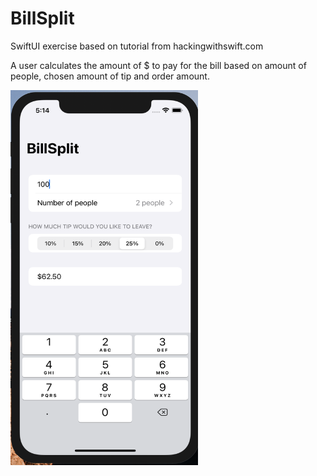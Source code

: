 # BillSplit

SwiftUI exercise based on tutorial from hackingwithswift.com

A user calculates the amount of $ to pay for the bill based on amount of people, chosen amount of tip and order amount.

<img src="https://github.com/elina-mns/BillSplit/blob/main/BillSplit/Assets.xcassets/1.png" width=300, height=600, align="left"/>
